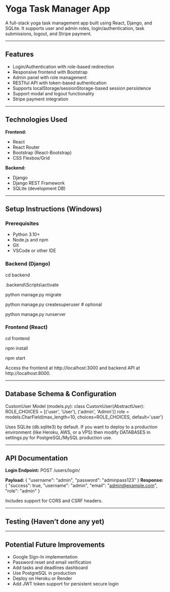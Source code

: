# Yoga Task Manager App

A full-stack yoga task management app built using React, Django, and SQLite. It supports user and admin roles, login/authentication, task submissions, logout, and Stripe payment.

---

## Features

- Login/Authentication with role-based redirection
- Responsive frontend with Bootstrap
- Admin panel with role management
- RESTful API with token-based authentication
- Supports localStorage/sessionStorage-based session persistence
- Support modal and logout functionality
- Stripe payment integration

---

## Technologies Used

**Frontend:**
- React
- React Router
- Bootstrap (React-Bootstrap)
- CSS Flexbox/Grid

**Backend:**
- Django
- Django REST Framework
- SQLite (development DB)

---

## Setup Instructions (Windows)

### Prerequisites
- Python 3.10+
- Node.js and npm
- Git
- VSCode or other IDE

### Backend (Django)
cd backend


.backend\Scripts\activate

python manage.py migrate

python manage.py createsuperuser # optional

python manage.py runserver

### Frontend (React)
cd frontend

npm install

npm start

Access the frontend at http://localhost:3000 and backend API at http://localhost:8000.

---

## Database Schema & Configuration
CustomUser Model (models.py):
class CustomUser(AbstractUser):
    ROLE_CHOICES = [('user', 'User'), ('admin', 'Admin')]
    role = models.CharField(max_length=10, choices=ROLE_CHOICES, default='user')

Uses SQLite (db.sqlite3) by default.
If you want to deploy to a production environment (like Heroku, AWS, or a VPS) then modify DATABASES in settings.py for PostgreSQL/MySQL production use.

---

## API Documentation
**Login Endpoint:**
POST /users/login/

**Payload:**
{
  "username": "admin",
  "password": "adminpass123"
}
**Response:**
{
  "success": true,
  "username": "admin",
  "email": "admin@example.com",
  "role": "admin"
}

Includes support for CORS and CSRF headers.

---

## Testing (Haven’t done any yet)

---

## Potential Future Improvements
- Google Sign-In implementation
- Password reset and email verification
- Add tasks and deadlines dashboard
- Use PostgreSQL in production
- Deploy on Heroku or Render
- Add JWT token support for persistent secure login
